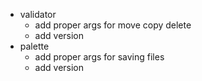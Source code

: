 - validator
    - add proper args for move copy delete
    - add version
- palette
    - add proper args for saving files
    - add version
